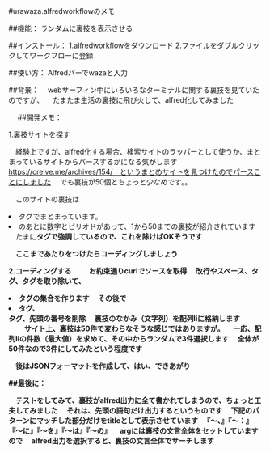 #urawaza.alfredworkflowのメモ

##機能：
  ランダムに裏技を表示させる

##インストール：
  1.[alfredworkflow](https://kitanotamotsu.github.io/waza/裏技.alfredworkflow)をダウンロード
  2.ファイルをダブルクリックしてワークフローに登録

##使い方：
  Alfredバーでwazaと入力


##背景：
　webサーフィン中にいろいろなターミナルに関する裏技を見ていたのですが、
　たまたま生活の裏技に飛び火して、alfred化してみました

　
##開発メモ：

1.裏技サイトを探す

　経験上ですが、alfred化する場合、検索サイトのラッパーとして使うか、まとまっているサイトからパースするかになる気がします
　https://creive.me/archives/154/　というまとめサイトを見つけたのでパースことにしました
　でも裏技が50個とちょっと少なめです。。

　このサイトの裏技は<li>タグでまとまっています。
　<li>のあとに数字とピリオドがあって、1から50までの裏技が紹介されています
　たまに<b>タグで強調しているので、これを除けばOKそうです

　ここまであたりをつけたらコーディングしましょう
  

2.コーディングする
　
　お約束通りcurlでソースを取得
　改行やスペース、<b>タグ、</b>タグを取り除いて、<li>タグの集合を作ります
　その後で<li>タグ、</li>タグ、先頭の番号を削除
　裏技のなかみ（文字列）を配列liに格納します
　
　サイト上、裏技は50件で変わらなそうな感じではありますが。
　一応、配列liの件数（最大値）を求めて、その中からランダムで3件選択します
　全体が50件なので3件にしてみたという程度です

　後はJSONフォーマットを作成して、はい、できあがり


##最後に：

　テストをしてみて、裏技がalfred出力に全て書かれてしまうので、ちょっと工夫してみました
　それは、先頭の語句だけ出力するというものです
　下記のパターンにマッチした部分だけをtitleとして表示させています
　『〜、』『〜：』『〜に』『〜を』『〜は』『〜の』
　argには裏技の文言全体をセットしていますので
　alfred出力を選択すると、裏技の文言全体でサーチします


